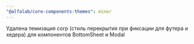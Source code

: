 ```yaml
---
"@alfalab/core-components-themes": minor
---
```


Удалена темизация corp (стиль перекрытия при фиксации для футера и хедера) для компонентов BottomSheet и Modal
